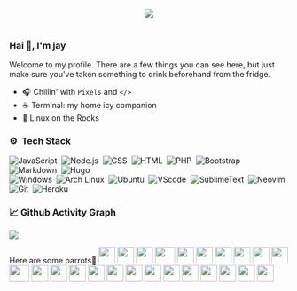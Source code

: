 <p align="center">   
  <img src="https://moe-counter.glitch.me/get/@jayvsc?theme=rule34"><br/><br/>
</p>

### Hai 👋, I'm jay
Welcome to my profile. There are a few things you can see here, but just make sure you've taken something to drink beforehand from the fridge.

  - 🎧 Chillin' with `Pixels` and `</>`
- ☕ Terminal: my home icy companion
- 🐧 Linux on the Rocks

### ⚙️ &nbsp;Tech Stack

![JavaScript](https://img.shields.io/badge/JavaScript-555?style=for-the-badge&logo=javascript&labelColor=001337)&nbsp;
![Node.js](https://img.shields.io/badge/-Node.js-555?style=for-the-badge&logo=node.js&labelColor=001337)&nbsp;
![CSS](https://img.shields.io/badge/-CSS-555?style=for-the-badge&logo=CSS3&logoColor=blue&labelColor=001337)&nbsp;
![HTML](https://img.shields.io/badge/-HTML-555?style=for-the-badge&logo=HTML5&labelColor=001337)&nbsp;
![PHP](https://img.shields.io/badge/PHP-555?style=for-the-badge&logo=php&labelColor=001337)&nbsp;
![Bootstrap](https://img.shields.io/badge/-Bootstrap-555?style=for-the-badge&logo=bootstrap&labelColor=001337)&nbsp;
![Markdown](https://img.shields.io/badge/Markdown-555?style=for-the-badge&logo=markdown&logoColor=red&labelColor=001337)&nbsp;
![Hugo](https://img.shields.io/badge/Hugo-555?style=for-the-badge&logo=hugo&labelColor=001337)&nbsp;\
![Windows](https://img.shields.io/badge/Windows-555?style=for-the-badge&logo=windows&logoColor=blue&labelColor=001337)&nbsp;
![Arch Linux](https://img.shields.io/badge/Arch%20Linux-555?style=for-the-badge&logo=arch-linux&labelColor=001337)&nbsp;
![Ubuntu](https://img.shields.io/badge/Ubuntu-555?style=for-the-badge&logo=ubuntu&labelColor=001337)&nbsp;
![VScode](https://img.shields.io/badge/VSCode-555?style=for-the-badge&logo=visual%20studio%20code&logoColor=blue&labelColor=001337)&nbsp;
![SublimeText](https://img.shields.io/badge/Sublime%20Text-555?style=for-the-badge&logo=sublime%20text&labelColor=001337)&nbsp;
![Neovim](https://img.shields.io/badge/Neovim-555?&style=for-the-badge&logo=neovim&labelColor=001337)&nbsp;
![Git](https://img.shields.io/badge/-Git-555?style=for-the-badge&logo=git&labelColor=001337)&nbsp;
![Heroku](https://img.shields.io/badge/-Heroku-555?style=for-the-badge&logo=heroku&logoColor=%235b27b4&labelColor=001337)&nbsp;

<!-- grid-snake -->
### 📈 Github Activity Graph

![](https://github.com/jayvsc/jayvsc/blob/output/github-contribution-grid-snake.svg)

<div>
Here are some parrots🦜
    <img src="https://cultofthepartyparrot.com/parrots/hd/githubparrot.gif" width="30" height="30"/>
    <img src="https://cultofthepartyparrot.com/parrots/hd/phparrot.gif" width="30" height="30"/>
    <img src="https://cultofthepartyparrot.com/flags/hd/indonesiaparrot.gif" width="30" height="30"/>
    <img src="https://cultofthepartyparrot.com/parrots/asyncparrot.gif" width="36" height="30"/>
    <img src="https://cultofthepartyparrot.com/parrots/hd/imposterparrot.gif" width="30" height="30"/>
    <img src="https://cultofthepartyparrot.com/parrots/hd/jumpingparrot.gif" width="30" height="30"/>
    <img src="https://cultofthepartyparrot.com/parrots/hd/opensourceparrot.gif" width="30" height="30"/>
    <img src="https://cultofthepartyparrot.com/parrots/hd/dealwithitnowparrot.gif" width="30" height="30"/>
    <img src="https://cultofthepartyparrot.com/parrots/hd/hypnoparrotdark.gif" width="30" height="30"/>
    <img src="https://cultofthepartyparrot.com/guests/hd/dogeparrot.gif" width="30" height="30"/>
    <img src="https://cultofthepartyparrot.com/parrots/fixparrot.gif" width="36" height="30"/>
    <img src="https://cultofthepartyparrot.com/parrots/halalparrot.gif" width="30" height="30"/>
    <img src="https://cultofthepartyparrot.com/parrots/hd/spinningparrot.gif" width="30" height="30"/>
    <img src="https://cultofthepartyparrot.com/parrots/hd/levitationparrot.gif" width="30" height="30"/>
    <img src="https://cultofthepartyparrot.com/parrots/hd/meldparrot.gif" width="30" height="30"/>
    <img src="https://cultofthepartyparrot.com/parrots/slomoparrot.gif" width="30" height="30"/>
    <img src="https://cultofthepartyparrot.com/parrots/hd/moonwalkingparrot.gif" width="30" height="30"/>
    <img src="https://cultofthepartyparrot.com/parrots/hd/stableparrot.gif" width="30" height="30"/>
    <img src="https://cultofthepartyparrot.com/parrots/hd/scienceparrot.gif" width="30" height="30"/>
    <img src="https://cultofthepartyparrot.com/parrots/hd/pirateparrot.gif" width="30" height="30"/>
    <img src="https://cultofthepartyparrot.com/parrots/hd/footballparrot.gif" width="30" height="30"/>
    <img src="https://cultofthepartyparrot.com/parrots/hd/laptop_parrot.gif" width="30" height="30"/>
    <img src="https://cultofthepartyparrot.com/parrots/matrixparrot.gif" width="30" height="30"/>
    <img src="https://cultofthepartyparrot.com/parrots/deployparrot.gif" width="30" height="30"/>
</div>
